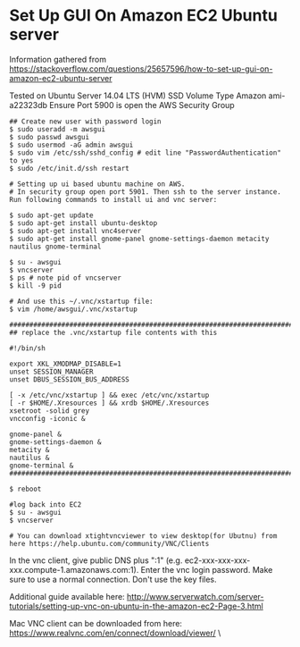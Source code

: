 # Set Up GUI On Amazon EC2 Ubuntu server

Information gathered from https://stackoverflow.com/questions/25657596/how-to-set-up-gui-on-amazon-ec2-ubuntu-server

Tested on Ubuntu Server 14.04 LTS (HVM) SSD Volume Type Amazon ami-a22323db
Ensure Port 5900 is open the AWS Security Group

```
## Create new user with password login
$ sudo useradd -m awsgui
$ sudo passwd awsgui
$ sudo usermod -aG admin awsgui
$ sudo vim /etc/ssh/sshd_config # edit line "PasswordAuthentication" to yes
$ sudo /etc/init.d/ssh restart
```
```
# Setting up ui based ubuntu machine on AWS.
# In security group open port 5901. Then ssh to the server instance. Run following commands to install ui and vnc server:

$ sudo apt-get update
$ sudo apt-get install ubuntu-desktop
$ sudo apt-get install vnc4server
$ sudo apt-get install gnome-panel gnome-settings-daemon metacity nautilus gnome-terminal
```
```
$ su - awsgui
$ vncserver
$ ps # note pid of vncserver
$ kill -9 pid
```
```
# And use this ~/.vnc/xstartup file:
$ vim /home/awsgui/.vnc/xstartup
```
```
#######################################################################################
## replace the .vnc/xstartup file contents with this

#!/bin/sh

export XKL_XMODMAP_DISABLE=1
unset SESSION_MANAGER
unset DBUS_SESSION_BUS_ADDRESS

[ -x /etc/vnc/xstartup ] && exec /etc/vnc/xstartup
[ -r $HOME/.Xresources ] && xrdb $HOME/.Xresources
xsetroot -solid grey
vncconfig -iconic &

gnome-panel &
gnome-settings-daemon &
metacity &
nautilus &
gnome-terminal &
########################################################################################
```
```
$ reboot

#log back into EC2
$ su - awsgui
$ vncserver
```
```
# You can download xtightvncviewer to view desktop(for Ubutnu) from here https://help.ubuntu.com/community/VNC/Clients
```
In the vnc client, give public DNS plus ":1" (e.g. ec2-xxx-xxx-xxx-xxx.compute-1.amazonaws.com:1). Enter the vnc login password. Make sure to use a normal connection. Don't use the key files.

Additional guide available here: http://www.serverwatch.com/server-tutorials/setting-up-vnc-on-ubuntu-in-the-amazon-ec2-Page-3.html

Mac VNC client can be downloaded from here: https://www.realvnc.com/en/connect/download/viewer/ \
